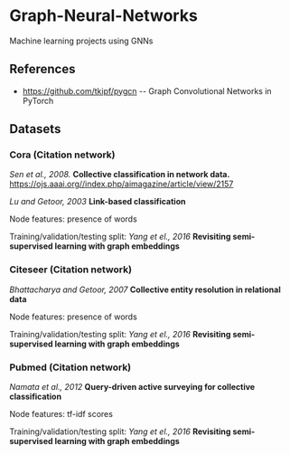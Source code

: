 # Graph-Neural-Networks
Machine learning projects using GNNs


## References

- https://github.com/tkipf/pygcn -- Graph Convolutional Networks in PyTorch


## Datasets

### Cora (Citation network)

*Sen et al., 2008.* **Collective classification in network data.** https://ojs.aaai.org//index.php/aimagazine/article/view/2157

*Lu and Getoor, 2003* **Link-based classification**

Node features: presence of words

Training/validation/testing split: *Yang et el., 2016* **Revisiting semi-supervised learning with graph embeddings**

### Citeseer (Citation network)

*Bhattacharya and Getoor, 2007* **Collective entity resolution in relational data**

Node features: presence of words

Training/validation/testing split: *Yang et el., 2016* **Revisiting semi-supervised learning with graph embeddings**

### Pubmed (Citation network)

*Namata et al., 2012* **Query-driven active surveying for collective classification**

Node features: tf-idf scores

Training/validation/testing split: *Yang et el., 2016* **Revisiting semi-supervised learning with graph embeddings**
